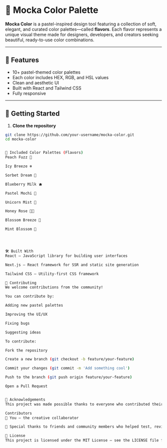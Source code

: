 # 🎨 Mocka Color Palette

**Mocka Color** is a pastel-inspired design tool featuring a collection of soft, elegant, and curated color palettes—called **flavors**. Each flavor represents a unique visual theme made for designers, developers, and creators seeking beautiful, ready-to-use color combinations.

---

## 🌟 Features

- 10+ pastel-themed color palettes
- Each color includes HEX, RGB, and HSL values
- Clean and aesthetic UI
- Built with React and Tailwind CSS
- Fully responsive

---

## 🚀 Getting Started

1. **Clone the repository**

```bash
git clone https://github.com/your-username/mocka-color.git
cd mocka-color


🧁 Included Color Palettes (Flavors)
Peach Fuzz 🍑

Icy Breeze ❄️

Sorbet Dream 🍧

Blueberry Milk 🫐

Pastel Mochi 🍡

Unicorn Mist 🦄

Honey Rose 🍯🌹

Blossom Breeze 🌸

Mint Blossom 🌿




🛠 Built With
React – JavaScript library for building user interfaces

Next.js – React framework for SSR and static site generation

Tailwind CSS – Utility-first CSS framework

🤝 Contributing
We welcome contributions from the community!

You can contribute by:

Adding new pastel palettes

Improving the UI/UX

Fixing bugs

Suggesting ideas

To contribute:

Fork the repository

Create a new branch (git checkout -b feature/your-feature)

Commit your changes (git commit -m 'Add something cool')

Push to the branch (git push origin feature/your-feature)

Open a Pull Request


👏 Acknowledgements
This project was made possible thanks to everyone who contributed their creativity and love for pastel color design.

Contributors
🎨 You – the creative collaborator

🌸 Special thanks to friends and community members who helped test, review, and shape the final palette designs

📄 License
This project is licensed under the MIT License — see the LICENSE file for details.

```
